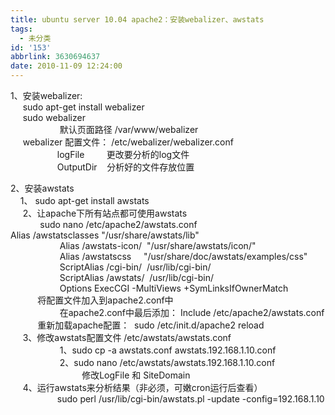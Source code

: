 ```yaml
---
title: ubuntu server 10.04 apache2：安装webalizer、awstats
tags:
  - 未分类
id: '153'
abbrlink: 3630694637
date: 2010-11-09 12:24:00
---
```


1、安装webalizer:  
     sudo apt-get install webalizer  
     sudo webalizer  
                    默认页面路径 /var/www/webalizer  
     webalizer 配置文件： /etc/webalizer/webalizer.conf  
                   logFile         更改要分析的log文件  
                   OutputDir    分析好的文件存放位置  
  
2、安装awstats  
    1、 sudo apt-get install awstats  
     2、让apache下所有站点都可使用awstats  
            sudo nano /etc/apache2/awstats.conf  
 Alias /awstatsclasses "/usr/share/awstats/lib"  
                    Alias /awstats-icon/  "/usr/share/awstats/icon/"  
                    Alias /awstatscss     "/usr/share/doc/awstats/examples/css"  
                    ScriptAlias /cgi-bin/  /usr/lib/cgi-bin/  
                    ScriptAlias /awstats/  /usr/lib/cgi-bin/  
                    Options ExecCGI -MultiViews +SymLinksIfOwnerMatch  
           将配置文件加入到apache2.conf中  
                    在apache2.conf中最后添加： Include /etc/apache2/awstats.conf  
           重新加载apache配置：  sudo /etc/init.d/apache2 reload  
     3、修改awstats配置文件 /etc/awstats/awstats.conf  
                    1、sudo cp -a awstats.conf awstats.192.168.1.10.conf  
                    2、sudo nano /etc/awstats/awstats.192.168.1.10.conf  
                             修改LogFile 和 SiteDomain  
     4、运行awstats来分析结果（非必须，可嫩cron运行后查看）  
                   sudo perl /usr/lib/cgi-bin/awstats.pl -update -config=192.168.1.10